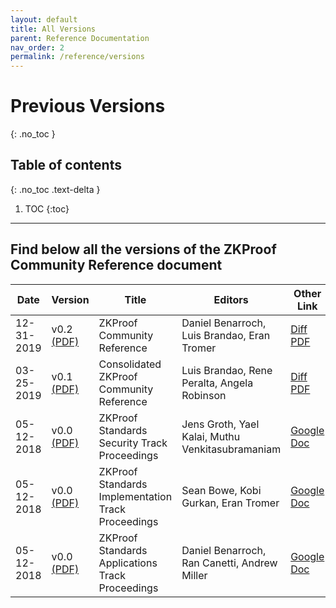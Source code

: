 ```yaml
---
layout: default
title: All Versions
parent: Reference Documentation
nav_order: 2
permalink: /reference/versions
---
```


# Previous Versions
{: .no_toc }

## Table of contents
{: .no_toc .text-delta }

1. TOC
{:toc}

---

## Find below all the versions of the ZKProof Community Reference document


Date | Version | Title | Editors | Other Link
-----|---------|-------|---------|---------
12-31-2019 | v0.2 [(PDF)]() | ZKProof Community Reference | Daniel Benarroch, Luis Brandao, Eran Tromer | [Diff PDF]()
03-25-2019 | v0.1 [(PDF)]() | Consolidated ZKProof Community Reference | Luis Brandao, Rene Peralta, Angela Robinson | [Diff PDF]()
05-12-2018 | v0.0 [(PDF)]() | ZKProof Standards Security Track Proceedings | Jens Groth, Yael Kalai, Muthu Venkitasubramaniam | [Google Doc]()
05-12-2018 | v0.0 [(PDF)]() | ZKProof Standards Implementation Track Proceedings | Sean Bowe, Kobi Gurkan, Eran Tromer | [Google Doc]()
05-12-2018 | v0.0 [(PDF)]() | ZKProof Standards Applications Track Proceedings | Daniel Benarroch, Ran Canetti, Andrew Miller | [Google Doc]()

## 